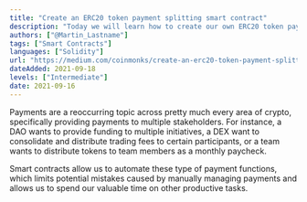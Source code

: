 ```yaml
---
title: "Create an ERC20 token payment splitting smart contract"
description: "Today we will learn how to create our own ERC20 token payment splitter that can be incorporated into any project!"
authors: ["@Martin_Lastname"]
tags: ["Smart Contracts"]
languages: ["Solidity"]
url: "https://medium.com/coinmonks/create-an-erc20-token-payment-splitting-smart-contract-c79436470ccc"
dateAdded: 2021-09-18
levels: ["Intermediate"]
date: 2021-09-16
---
```


Payments are a reoccurring topic across pretty much every area of crypto, specifically providing payments to multiple stakeholders. For instance, a DAO wants to provide funding to multiple initiatives, a DEX want to consolidate and distribute trading fees to certain participants, or a team wants to distribute tokens to team members as a monthly paycheck.

Smart contracts allow us to automate these type of payment functions, which limits potential mistakes caused by manually managing payments and allows us to spend our valuable time on other productive tasks.